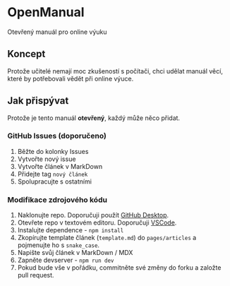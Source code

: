 # OpenManual

Otevřený manuál pro online výuku

## Koncept

Protože učitelé nemají moc zkušeností s počítači, chci udělat manuál věcí, které by potřebovali vědět při online výuce.

## Jak přispývat

Protože je tento manuál **otevřený**, každý může něco přidat.

### GitHub Issues (doporučeno)

1. Běžte do kolonky Issues
2. Vytvořte nový issue
3. Vytvořte článek v MarkDown
4. Přidejte tag `nový článek`
5. Spolupracujte s ostatními

### Modifikace zdrojového kódu

1. Naklonujte repo. Doporučuji použít [GitHub Desktop](https://desktop.github.com).
2. Otevřete repo v textovém editoru. Doporučuji [VSCode](https://code.visualstudio.com).
3. Instalujte dependence - `npm install`
4. Zkopírujte template článek (`template.md`) do `pages/articles` a pojmenujte ho s `snake_case`.
5. Napište svůj článek v MarkDown / MDX
6. Zapněte devserver - `npm run dev`
7. Pokud bude vše v pořádku, commitněte své změny do forku a založte pull request.